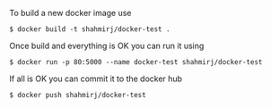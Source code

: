 To build a new docker image use

```
$ docker build -t shahmirj/docker-test .
```

Once build and everything is OK you can run it using

```
$ docker run -p 80:5000 --name docker-test shahmirj/docker-test
```

If all is OK you can commit it to the docker hub

```
$ docker push shahmirj/docker-test
```
